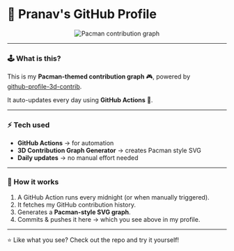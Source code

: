 # 👾 Pranav's GitHub Profile

<p align="center">
  <picture>
    <source media="(prefers-color-scheme: dark)" srcset="https://raw.githubusercontent.com/pranavmarjara/pranavmarjara/output/pacman-contribution-graph-dark.svg">
    <source media="(prefers-color-scheme: light)" srcset="https://raw.githubusercontent.com/pranavmarjara/pranavmarjara/output/pacman-contribution-graph.svg">
    <img alt="Pacman contribution graph" src="https://raw.githubusercontent.com/pranavmarjara/pranavmarjara/output/pacman-contribution-graph.svg">
  </picture>
</p>

---

### 🕹️ What is this?
This is my **Pacman-themed contribution graph** 🎮, powered by  
[github-profile-3d-contrib](https://github.com/yoshi389111/github-profile-3d-contrib).

It auto-updates every day using **GitHub Actions** 🚀.

---

### ⚡ Tech used
- **GitHub Actions** → for automation  
- **3D Contribution Graph Generator** → creates Pacman style SVG  
- **Daily updates** → no manual effort needed  

---

### 📌 How it works
1. A GitHub Action runs every midnight (or when manually triggered).  
2. It fetches my GitHub contribution history.  
3. Generates a **Pacman-style SVG graph**.  
4. Commits & pushes it here → which you see above in my profile.  

---

⭐ Like what you see? Check out the repo and try it yourself!
